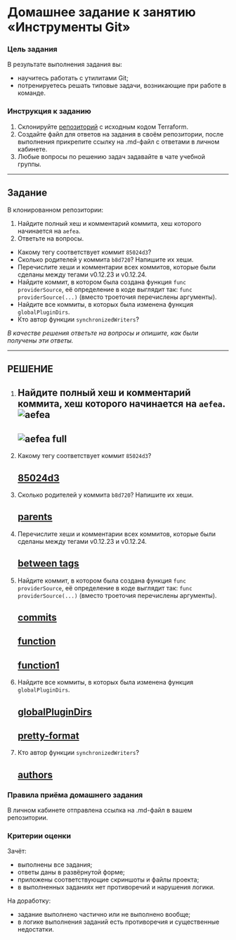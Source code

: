 # Домашнее задание к занятию «Инструменты Git»

### Цель задания

В результате выполнения задания вы:

* научитесь работать с утилитами Git;
* потренируетесь решать типовые задачи, возникающие при работе в команде. 

### Инструкция к заданию

1. Склонируйте [репозиторий](https://github.com/hashicorp/terraform) с исходным кодом Terraform.
2. Создайте файл для ответов на задания в своём репозитории, после выполнения прикрепите ссылку на .md-файл с ответами в личном кабинете.
3. Любые вопросы по решению задач задавайте в чате учебной группы.

------

## Задание

В клонированном репозитории:

1. Найдите полный хеш и комментарий коммита, хеш которого начинается на `aefea`.
2. Ответьте на вопросы.

* Какому тегу соответствует коммит `85024d3`?
* Сколько родителей у коммита `b8d720`? Напишите их хеши.
* Перечислите хеши и комментарии всех коммитов, которые были сделаны между тегами  v0.12.23 и v0.12.24.
* Найдите коммит, в котором была создана функция `func providerSource`, её определение в коде выглядит так: `func providerSource(...)` (вместо троеточия перечислены аргументы).
* Найдите все коммиты, в которых была изменена функция `globalPluginDirs`.
* Кто автор функции `synchronizedWriters`? 

*В качестве решения ответьте на вопросы и опишите, как были получены эти ответы.*

---

## РЕШЕНИЕ
1. Найдите полный хеш и комментарий коммита, хеш которого начинается на `aefea`.
   ![aefea](https://github.com/sash3939/Git-Tools/assets/156709540/52fab9d6-d37d-4f3f-8f73-79bc0a600450)
   ----
   ![aefea full](https://github.com/sash3939/Git-Tools/assets/156709540/ac049783-332b-4f84-9aee-52c1e6c8b49b)
   ----

2. Какому тегу соответствует коммит `85024d3`?
   
   [85024d3](https://github.com/sash3939/Git-Tools/assets/156709540/0383e395-f108-4e8f-8db3-6ed875c3c4a9)
   ----

3. Сколько родителей у коммита `b8d720`? Напишите их хеши.

   [parents](https://github.com/sash3939/Git-Tools/assets/156709540/2a305932-5058-411d-8003-0afbb917ca10)
   ----

4.  Перечислите хеши и комментарии всех коммитов, которые были сделаны между тегами  v0.12.23 и v0.12.24.

    [between tags](https://github.com/sash3939/Git-Tools/assets/156709540/ce98962d-b0f7-4002-a43b-1d59ec042fab)
    ----

5. Найдите коммит, в котором была создана функция `func providerSource`, её определение в коде выглядит так: `func providerSource(...)` (вместо троеточия перечислены аргументы).

    [commits](https://github.com/sash3939/Git-Tools/assets/156709540/0ecce018-d5f8-4f22-8585-058feb80e962)
    ----

    [function](https://github.com/sash3939/Git-Tools/assets/156709540/e4767bfe-7757-4b2d-be76-c0aee2d6d889)
    ----
    [function1](https://github.com/sash3939/Git-Tools/assets/156709540/8e6a6950-3b69-424e-a744-07af1f28b0d0)
    ----

6. Найдите все коммиты, в которых была изменена функция `globalPluginDirs`.

   [globalPluginDirs](https://github.com/sash3939/Git-Tools/assets/156709540/ba23c74c-6bec-40c0-8572-284056baff9e)
   ----

   [pretty-format](https://github.com/sash3939/Git-Tools/assets/156709540/3f7d4605-0d83-4b81-8d76-22c3aece8336)
   ----

7.  Кто автор функции `synchronizedWriters`?

    [authors](https://github.com/sash3939/Git-Tools/assets/156709540/6d1a720b-ceb6-4f57-a587-e01509b588a8)
    ----
   

### Правила приёма домашнего задания

В личном кабинете отправлена ссылка на .md-файл в вашем репозитории.

### Критерии оценки

Зачёт:

* выполнены все задания;
* ответы даны в развёрнутой форме;
* приложены соответствующие скриншоты и файлы проекта;
* в выполненных заданиях нет противоречий и нарушения логики.

На доработку:

* задание выполнено частично или не выполнено вообще;
* в логике выполнения заданий есть противоречия и существенные недостатки.
